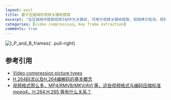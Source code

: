 ```yaml
---
layout: post
title: 基于压缩域的视频关键帧提取
excerpt: "在压缩域中提取视频I帧作为关键帧, 可用于视频关键帧提取、视频拷贝检测、视频检索等应用中."
categories: [video compression, key frame extraction]
comments: true
---
```


![I_P_and_B_frames](https://upload.wikimedia.org/wikipedia/commons/6/64/I_P_and_B_frames.svg "A sequence of video frames, consisting of two keyframes (I), one forward-predicted frame (P) and one bi-directionally predicted frame (B).
"){: .pull-right}

## 参考引用

* [Video compression picture types](https://en.wikipedia.org/wiki/Video_compression_picture_types)  
* [H.264码流以及H.264编解码的基本概念](https://maxwellqi.github.io/ios-h264-summ/)  
* [视频格式那么多，MP4/RMVB/MKV/AVI 等，这些视频格式与编码压缩标准 mpeg4，H.264.H.265 等有什么关系？](https://www.zhihu.com/question/20997688)  

